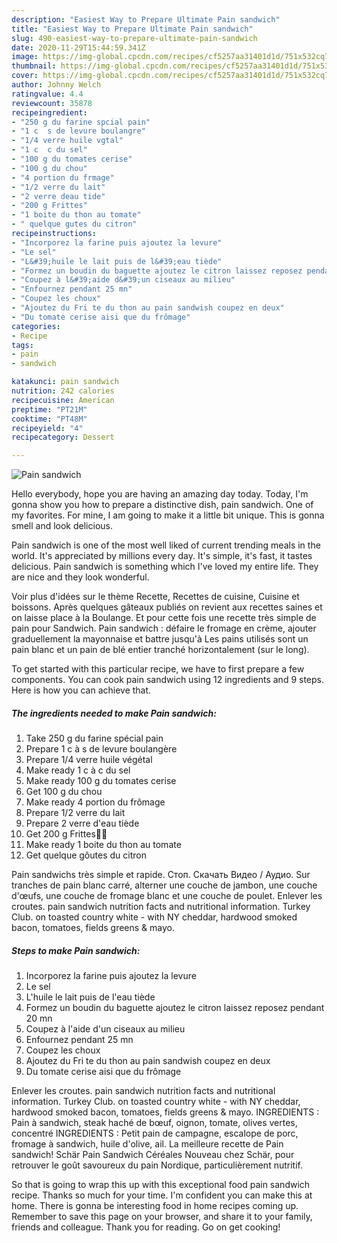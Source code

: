 ```yaml
---
description: "Easiest Way to Prepare Ultimate Pain sandwich"
title: "Easiest Way to Prepare Ultimate Pain sandwich"
slug: 490-easiest-way-to-prepare-ultimate-pain-sandwich
date: 2020-11-29T15:44:59.341Z
image: https://img-global.cpcdn.com/recipes/cf5257aa31401d1d/751x532cq70/pain-sandwich-photo-principale-de-la-recette.jpg
thumbnail: https://img-global.cpcdn.com/recipes/cf5257aa31401d1d/751x532cq70/pain-sandwich-photo-principale-de-la-recette.jpg
cover: https://img-global.cpcdn.com/recipes/cf5257aa31401d1d/751x532cq70/pain-sandwich-photo-principale-de-la-recette.jpg
author: Johnny Welch
ratingvalue: 4.4
reviewcount: 35878
recipeingredient:
- "250 g du farine spcial pain"
- "1 c  s de levure boulangre"
- "1/4 verre huile vgtal"
- "1 c  c du sel"
- "100 g du tomates cerise"
- "100 g du chou"
- "4 portion du frmage"
- "1/2 verre du lait"
- "2 verre deau tide"
- "200 g Frittes"
- "1 boite du thon au tomate"
- " quelque gutes du citron"
recipeinstructions:
- "Incorporez la farine puis ajoutez la levure"
- "Le sel"
- "L&#39;huile le lait puis de l&#39;eau tiède"
- "Formez un boudin du baguette ajoutez le citron laissez reposez pendant 20 mn"
- "Coupez à l&#39;aide d&#39;un ciseaux au milieu"
- "Enfournez pendant 25 mn"
- "Coupez les choux"
- "Ajoutez du Fri te du thon au pain sandwish coupez en deux"
- "Du tomate cerise aisi que du frômage"
categories:
- Recipe
tags:
- pain
- sandwich

katakunci: pain sandwich 
nutrition: 242 calories
recipecuisine: American
preptime: "PT21M"
cooktime: "PT48M"
recipeyield: "4"
recipecategory: Dessert

---
```



![Pain sandwich](https://img-global.cpcdn.com/recipes/cf5257aa31401d1d/751x532cq70/pain-sandwich-photo-principale-de-la-recette.jpg)

Hello everybody, hope you are having an amazing day today. Today, I'm gonna show you how to prepare a distinctive dish, pain sandwich. One of my favorites. For mine, I am going to make it a little bit unique. This is gonna smell and look delicious.

Pain sandwich is one of the most well liked of current trending meals in the world. It's appreciated by millions every day. It's simple, it's fast, it tastes delicious. Pain sandwich is something which I've loved my entire life. They are nice and they look wonderful.

Voir plus d&#39;idées sur le thème Recette, Recettes de cuisine, Cuisine et boissons. Après quelques gâteaux publiés on revient aux recettes saines et on laisse place à la Boulange. Et pour cette fois une recette très simple de pain pour Sandwich. Pain sandwich : défaire le fromage en crème, ajouter graduellement la mayonnaise et battre jusqu&#39;à Les pains utilisés sont un pain blanc et un pain de blé entier tranché horizontalement (sur le long).


To get started with this particular recipe, we have to first prepare a few components. You can cook pain sandwich using 12 ingredients and 9 steps. Here is how you can achieve that.

<!--inarticleads1-->

##### The ingredients needed to make Pain sandwich:

1. Take 250 g du farine spécial pain
1. Prepare 1 c à s de levure boulangère
1. Prepare 1/4 verre huile végétal
1. Make ready 1 c à c du sel
1. Make ready 100 g du tomates cerise
1. Get 100 g du chou
1. Make ready 4 portion du frômage
1. Prepare 1/2 verre du lait
1. Prepare 2 verre d&#39;eau tiède
1. Get 200 g Frittes🍟🍞
1. Make ready 1 boite du thon au tomate
1. Get  quelque gôutes du citron


Pain sandwichs très simple et rapide. Стоп. Скачать Видео / Аудио. Sur tranches de pain blanc carré, alterner une couche de jambon, une couche d&#39;œufs, une couche de fromage blanc et une couche de poulet. Enlever les croutes. pain sandwich nutrition facts and nutritional information. Turkey Club. on toasted country white - with NY cheddar, hardwood smoked bacon, tomatoes, fields greens &amp; mayo. 

<!--inarticleads2-->

##### Steps to make Pain sandwich:

1. Incorporez la farine puis ajoutez la levure
1. Le sel
1. L&#39;huile le lait puis de l&#39;eau tiède
1. Formez un boudin du baguette ajoutez le citron laissez reposez pendant 20 mn
1. Coupez à l&#39;aide d&#39;un ciseaux au milieu
1. Enfournez pendant 25 mn
1. Coupez les choux
1. Ajoutez du Fri te du thon au pain sandwish coupez en deux
1. Du tomate cerise aisi que du frômage


Enlever les croutes. pain sandwich nutrition facts and nutritional information. Turkey Club. on toasted country white - with NY cheddar, hardwood smoked bacon, tomatoes, fields greens &amp; mayo. INGREDIENTS : Pain à sandwich, steak haché de bœuf, oignon, tomate, olives vertes, concentré INGREDIENTS : Petit pain de campagne, escalope de porc, fromage à sandwich, huile d&#39;olive, ail. La meilleure recette de Pain sandwich! Schär Pain Sandwich Céréales Nouveau chez Schär, pour retrouver le goût savoureux du pain Nordique, particulièrement nutritif. 

So that is going to wrap this up with this exceptional food pain sandwich recipe. Thanks so much for your time. I'm confident you can make this at home. There is gonna be interesting food in home recipes coming up. Remember to save this page on your browser, and share it to your family, friends and colleague. Thank you for reading. Go on get cooking!
